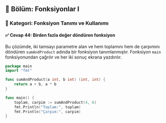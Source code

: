 ## 📘 Bölüm: Fonksiyonlar I  
### 🔹 Kategori: Fonksiyon Tanımı ve Kullanımı  
#### ✅ Cevap 44: Birden fazla değer döndüren fonksiyon

Bu çözümde, iki tamsayı parametre alan ve hem toplamını hem de çarpımını döndüren `sumAndProduct` adında bir fonksiyon tanımlanmıştır. Fonksiyon `main` fonksiyonundan çağrılır ve her iki sonuç ekrana yazdırılır.

```go
package main
import "fmt"

func sumAndProduct(a int, b int) (int, int) {
    return a + b, a * b
}

func main() {
    toplam, carpim := sumAndProduct(4, 6)
    fmt.Println("Toplam:", toplam)
    fmt.Println("Çarpım:", carpim)
}
```
